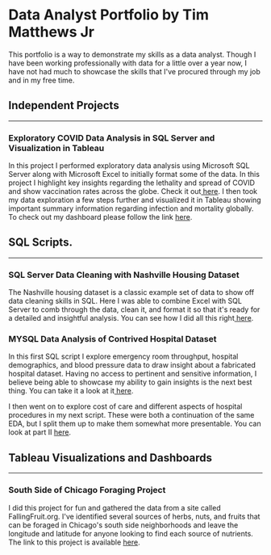 # Data Analyst Portfolio by Tim Matthews Jr
This portfolio is a way to demonstrate my skills as a data analyst. Though I have been working professionally with data for a little over a year now, I have not had much to showcase the skills that I've procured through my job and in my free time. 

## Independent Projects
--------------------------------------------------------------------------------------------------------
### Exploratory COVID Data Analysis in SQL Server and Visualization in Tableau
 In this project I performed exploratory data analysis using Microsoft SQL Server along with Microsoft Excel to initially format some of the data. In this project I highlight key insights
  regarding the lethality and spread of COVID and show vaccination rates across the globe. Check it out<a href = "https://github.com/timguy1997/Portfolio-Projects/blob/main/SQL_DATA%20_EXPLORATION%202-3-2024.sql"> here</a>. I then took my data exploration a few steps further and visualized it in Tableau showing important summary information regarding infection and mortality globally. 
  To check out my dashboard please follow the link <a href = "https://public.tableau.com/app/profile/timothy.matthews.jr/viz/CovidPortfolioProject_17088121208280/Dashboard1"> here</a>. 

## SQL Scripts. 
---------------------------------------------------------------------------------------------------------

### SQL Server Data Cleaning with Nashville Housing Dataset
  The Nashville housing dataset is a classic example set of data to show off data cleaning skills in SQL. Here I was able to combine Excel with SQL Server to comb through the data, clean it, and format it so that
  it's ready for a detailed and insightful analysis. You can see how I did all this right<a href = "https://github.com/timguy1997/Portfolio-Projects/blob/main/sql/Finished%20NashvilleHousing%20Data%20Cleaning%20Project%203-02-2024.sql"> here</a>.

### MYSQL Data Analysis of Contrived Hospital Dataset
   In this first SQL script I explore emergency room throughput, hospital demographics, and blood pressure data to draw insight about a fabricated hospital dataset. Having no access to pertinent and sensitive information, I believe being able to showcase my ability to gain insights is the next best thing. You can take it a look at it<a href = "https://github.com/tmatthewsjr97/Portfolio-Projects/blob/main/sql/Healthcare%20SQL%20Analysis%20I"> here</a>.

I then went on to explore cost of care and different aspects of hospital procedures in my next script. These were both a continuation of the same EDA, but I split them up to make them somewhat more presentable. You can look at part II <a href = "https://github.com/tmatthewsjr97/Portfolio-Projects/blob/main/sql/Healthcare%20SQL%20Analysis%20II"> here</a>.


## Tableau Visualizations and Dashboards
------------------------------------------------------

### South Side of Chicago Foraging Project
  I did this project for fun and gathered the data from a site called FallingFruit.org. I've identified several sources of herbs, nuts, and fruits that can be foraged in Chicago's south side neighborhoods and leave the longitude and latitude for anyone looking to find each source of nutrients. The link to this project is available <a href = "https://public.tableau.com/app/profile/timothy.matthews.jr/viz/SouthSideChicagoForagingData/Accessibility"> here</a>. 
